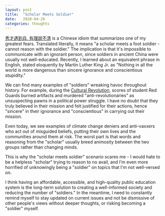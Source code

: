 ```yaml
---
layout: post
title:  "Scholar Meets Soldier"
date:   2020-04-26
categories: thoughts
---
```


[秀才遇到兵, 有理說不清](https://en.wiktionary.org/wiki/%E7%A7%80%E6%89%8D%E9%81%87%E5%88%B0%E5%85%B5%E2%80%94%E2%80%94%E6%9C%89%E7%90%86%E8%AA%AA%E4%B8%8D%E6%B8%85)
is a Chinese idiom that summarizes one of my greatest fears. Translated
literally, it means "a scholar meets a foot soldier - cannot reason with the
soldier." The implication is that it's impossible to communicate with an
ignorant person, since soldiers in ancient China were usually not well-educated.
Recently, I learned about an equivalent phrase in English, stated eloquently by
Martin Luther King Jr. as "Nothing in all the world is more dangerous than
sincere ignorance and conscientious stupidity."

We can find many examples of "soldiers" wreaking havoc throughout history.
For example, during the [Cultural
Revolution](https://en.wikipedia.org/wiki/Cultural_Revolution), scores of
student Red Guards burned artifacts and murdered "anti-revolutionaries" as
unsuspecting pawns in a political power struggle. I have no doubt that they
truly believed in their mission and felt justified for their actions, hence
"sincere" in their ignorance and "conscientious" in carrying out their mission.

Even today, we see examples of climate change deniers and anti-vaxxers who act
out of misguided beliefs, putting their own lives and the communities around
them at risk. The worst part is that words and reasoning from the "scholar"
usually breed animosity between the two groups rather than changing minds.

This is why the "scholar meets soldier" scenario scares me - I would hate to be
a helpless "scholar" trying to reason to no avail, and I'm even more horrified
of unknowingly being a "soldier" on topics that I'm not well-versed on.

I think having an affordable, accessible, and high-quality public education
system is the long-term solution to creating a well-informed society and
reducing the number of "soldiers." In the meantime, I need to constantly remind
myself to stay updated on current issues and not be dismissive of other people's
views without deeper thoughts, or risking becoming a "soldier" myself.

